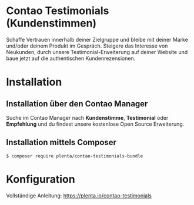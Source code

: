 # Contao Testimonials (Kundenstimmen)

Schaffe Vertrauen innerhalb deiner Zielgruppe und bleibe mit deiner Marke und/oder deinem Produkt im Gespräch. Steigere das Interesse von Neukunden, durch unsere Testimonial-Erweiterung auf deiner Website und baue jetzt auf die authentischen Kundenrezensionen.

# Installation
## Installation über den Contao Manager

Suche im Contao Manager nach **Kundenstimme**, **Testimonial** oder **Empfehlung** und du findest unsere kostenlose Open Source Erweiterung.

## Installation mittels Composer

```
$ composer require plenta/contao-testimonials-bundle
```

# Konfiguration

Vollständige Anleitung: https://plenta.io/contao-testimonials
